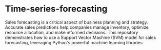 # Time-series-forecasting
Sales forecasting is a critical aspect of business planning and strategy. Accurate sales predictions help companies manage inventory, optimize resource allocation, and make informed decisions. This repository demonstrates how to use a Support Vector Machine (SVM) model for sales forecasting, leveraging Python's powerful machine learning libraries.
